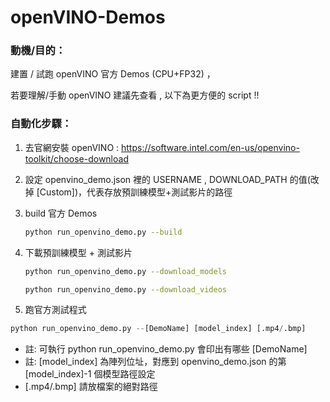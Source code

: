 # openVINO-Demos 

### 動機/目的：

建置 / 試跑 openVINO  官方 Demos (CPU+FP32) ，

若要理解/手動 openVINO 建議先查看 [](./doc/openVINONote.pdf) , 以下為更方便的 script !!

### 自動化步驟：

1. 去官網安裝 openVINO : https://software.intel.com/en-us/openvino-toolkit/choose-download

2. 設定 openvino_demo.json 裡的 USERNAME , DOWNLOAD_PATH 的值(改掉 [Custom])，代表存放預訓練模型+測試影片的路徑

3. build 官方 Demos

   ```bash
   python run_openvino_demo.py --build
   ```

4. 下載預訓練模型 + 測試影片

   ```bash
   python run_openvino_demo.py --download_models
   ```

   ```bash
   python run_openvino_demo.py --download_videos 
   ```


5.  跑官方測試程式

```python
python run_openvino_demo.py --[DemoName] [model_index] [.mp4/.bmp]
```

- 註:  可執行 python run_openvino_demo.py 會印出有哪些 [DemoName]
- 註:  [model_index] 為陣列位址，對應到 openvino_demo.json 的第 [model_index]-1 個模型路徑設定
- [.mp4/.bmp]  請放檔案的絕對路徑



